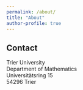 ```yaml
---
permalink: /about/
title: "About"
author-profile: true
---
```


## Contact

Trier University  
Department of Mathematics  
Universitätsring 15  
54296 Trier  